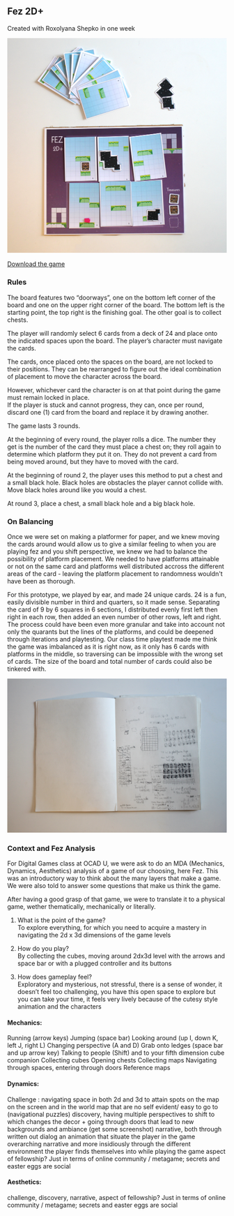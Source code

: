 ## Fez 2D+

Created with Roxolyana Shepko in one week  

![picture of the boardgame prototype](../Games/assets/boardgame_proto.png)  

[Download the game](../Games/assets/fez2dplus.pdf)    

### Rules

The board features two “doorways”, one on the bottom left corner of the board and one on the upper right corner of the board. The bottom left is the starting point, the top right is the finishing goal. The other goal is to collect chests.  

The player will randomly select 6 cards from a deck of 24 and place onto the indicated spaces upon the board. The player’s character must navigate the cards.  

The cards, once placed onto the spaces on the board, are not locked to their positions. They can be rearranged to figure out the ideal combination of placement to move the character across the board.

However, whichever card the character is on at that point during the game must remain locked in place.   
If the player is stuck and cannot progress, they can, once per round, discard one (1) card from the board and replace it by drawing another.  


The game lasts 3 rounds.  

At the beginning of every round, the player rolls a dice. The number they get is the number of the card they must place a chest on; they roll again to determine which platform they put it on. They do not prevent a card from being moved around, but they have to moved with the card.   

At the beginning of round 2, the player uses this method to put a chest and a small black hole. Black holes are obstacles the player cannot collide with. Move black holes around like you would a chest.  

At round 3, place a chest, a small black hole and a big black hole.

### On Balancing

Once we were set on making a platformer for paper, and we knew moving the cards around would allow us to give a similar feeling to when you are playing fez and you shift perspective, we knew we had to balance the possibility of platform placement. We needed to have platforms attainable or not on the same card and platforms well distributed accross the different areas of the card - leaving the platform placement to randomness wouldn't have been as thorough.   

For this prototype, we played by ear, and made 24 unique cards. 24 is a fun, easily divisible number in third and quarters, so it made sense. Separating the card of 9 by 6 squares in 6 sections, I distributed evenly first left then right in each row, then added an even number of other rows, left and right. The process could have been even more granular and take into account not only the quarants but the lines of the platforms, and could be deepened through iterations and playtesting. Our class time playtest made me think the game was imbalanced as it is right now, as it only has 6 cards with platforms in the middle, so traversing can be impossible with the wrong set of cards. The size of the board and total number of cards could also be tinkered with.

![Balancing in action, draft](../Games/assets/balancing.png)  

### Context and Fez Analysis

For Digital Games class at OCAD U, we were ask to do an MDA (Mechanics, Dynamics, Aesthetics) analysis of a game of our choosing, here Fez. This was an introductory way to think about the many layers that make a game. We were also told to answer some questions that make us think the game.  

After having a good grasp of that game, we were to translate it to a physical game, wether thematically, mechanically or literally.  

1. What is the point of the game?  
To explore everything, for which you need to acquire a mastery in navigating the 2d x 3d dimensions of the game levels

2. How do you play?  
By collecting the cubes, moving around 2dx3d level with the arrows and space bar or with a plugged controller and its buttons

3. How does gameplay feel?  
Exploratory and mysterious, not stressful, there is a sense of wonder, it doesn’t feel too challenging, you have this open space to explore but you can take your time, it feels very lively because of the cutesy style animation and the characters 

#### Mechanics: 
Running (arrow keys)
Jumping (space bar)
Looking around (up I, down K, left J, right L)
Changing perspective (A and D) 
Grab onto ledges (space bar and up arrow key)
Talking to people (Shift) and to your fifth dimension cube companion
Collecting cubes
Opening chests
Collecting maps
Navigating through spaces, entering through doors
Reference maps

#### Dynamics: 
Challenge : navigating space in both 2d and 3d to attain spots on the map on the screen and in the world map that are no self evident/ easy to go to (navigational puzzles) 
discovery, having multiple perspectives to shift to which changes the decor + going through doors that lead to new backgrounds and ambiance (get some screenshot)
narrative, both through written out dialog an animation that situate the player in the game overarching narrative and more insidiously through the different environment the player finds themselves into while playing the game
aspect of fellowship? Just in terms of online community / metagame; secrets and easter eggs are social

#### Aesthetics: 
challenge, 
discovery, 
narrative, 
aspect of fellowship? Just in terms of online community / metagame; secrets and easter eggs are social  
